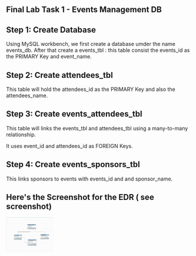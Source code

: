 
## Final Lab Task 1 - Events Management DB ##

## Step 1: Create Database ##


Using MySQL workbench, we first create a database umder the name events_db. After that create a events_tbl : this table consist the events_id as the PRIMARY Key and event_name.


## Step 2: Create attendees_tbl ##

This table will hold the attendees_id as the PRIMARY Key and also the attendees_name.

## Step 3: Create events_attendees_tbl ##

This table will links the events_tbl and attendees_tbl using a many-to-many relationship. 

It uses event_id and attendees_id as FOREIGN Keys.

## Step 4: Create events_sponsors_tbl ##

This links sponsors to events with events_id and and sponsor_name.


## Here's the Screenshot for the EDR ( see screenshot)

<img src="https://github.com/JustinPats/EDM-Portfolio/blob/main/Final%20Lab%20Task%201/ImagesFT1/ERD.jpg" width="128"/>
